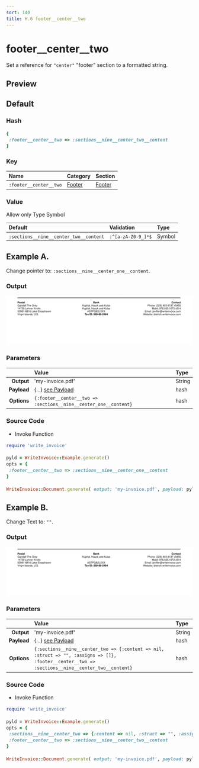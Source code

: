 ```yaml
---
sort: 140
title: H.6 footer__center__two
---
```

# footer__center__two

Set a reference for `"center"` "footer" section to a formatted string.


## Preview

<div >
    <canvas id='canvas' search=':footer__center__two' palette='option_detail'></canvas>
</div>
<script src="../assets/js/marker.js"></script>  

 
## Default

### Hash

```ruby
{
 :footer__center__two => :sections__nine__center_two__content
} 
```

### Key

| **Name** | **Category** | **Section** |
| :--- | :--- | :--- |
| ```:footer__center__two``` |  [Footer](./#footer) | [Footer](/sections/footer) |

### Value

Allow only Type Symbol

| **Default**| **Validation**| **Type** |
| :--- | :--- | :--- |
| ```:sections__nine__center_two__content``` | ```:^[a-zA-Z0-9_]*$``` | Symbol |

## Example A.

Change pointer to: `:sections__nine__center_one__content`.

### Output

<img src="../assets/images/options/footer__center__two--a.png">



### Parameters

| | **Value** | **Type** |
|------:|:------|:------|
| **Output** | 'my-invoice.pdf' | String |
| **Payload** | {...} [see Payload](../payload) | hash |
| **Options** | ```{:footer__center__two => :sections__nine__center_one__content}``` | hash |


### Source Code

* Invoke Function

```ruby
require 'write_invoice'
 
pyld = WriteInvoice::Example.generate()
opts = {
 :footer__center__two => :sections__nine__center_one__content
}
 
WriteInvoice::Document.generate( output: 'my-invoice.pdf', payload: pyld, options: opts )

```

## Example B.

Change Text to: `""`.

### Output

<img src="../assets/images/options/footer__center__two--b.png">



### Parameters

| | **Value** | **Type** |
|------:|:------|:------|
| **Output** | 'my-invoice.pdf' | String |
| **Payload** | {...} [see Payload](../payload) | hash |
| **Options** | ```{:sections__nine__center_two => {:content => nil, :struct => "", :assigns => []}, :footer__center__two => :sections__nine__center_two__content}``` | hash |


### Source Code

* Invoke Function

```ruby
require 'write_invoice'
 
pyld = WriteInvoice::Example.generate()
opts = {
 :sections__nine__center_two => {:content => nil, :struct => "", :assigns => []},
 :footer__center__two => :sections__nine__center_two__content
}
 
WriteInvoice::Document.generate( output: 'my-invoice.pdf', payload: pyld, options: opts )

```

